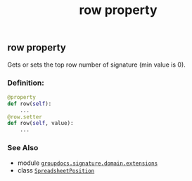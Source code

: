 ﻿---
title: row property
second_title: GroupDocs.Signature for Python via .NET API References
description: 
type: docs
url: /python-net/groupdocs.signature.domain.extensions/spreadsheetposition/row/
is_root: false
weight: 50
---

## row property


Gets or sets the top row number of signature (min value is 0).
### Definition:
```python
@property
def row(self):
    ...
@row.setter
def row(self, value):
    ...
```

### See Also
* module [`groupdocs.signature.domain.extensions`](../../)
* class [`SpreadsheetPosition`](/signature/python-net/groupdocs.signature.domain.extensions/spreadsheetposition)
